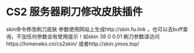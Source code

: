 # CS2 服务器刷刀修改皮肤插件

skin命令修改刷刀皮肤 参数使用网站上生成http://skin.fu.link ，也可以去buff查询，不加任何参数会有使用提示！如skin 38 0 0.01
刷刀参数请访问https://himeneko.cn/cs2skin/ 或者http://skin.ymos.top/
